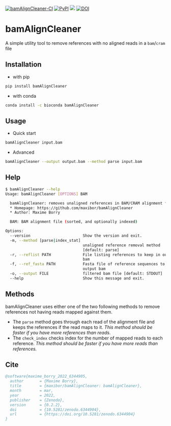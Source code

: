 [![bamAlignCleaner-CI](https://github.com/maxibor/bamAlignCleaner/actions/workflows/ci.yml/badge.svg)](https://github.com/maxibor/bamAlignCleaner/actions/workflows/ci.yml) [![PyPI](https://img.shields.io/pypi/v/bamAlignCleaner?color=green&label=Install%20with%20pip)](https://pypi.org/project/bamAlignCleaner/) [![](https://img.shields.io/badge/install%20with-bioconda-brightgreen.svg?style=flat)](https://anaconda.org/bioconda/bamAlignCleaner) [![DOI](https://zenodo.org/badge/DOI/10.5281/zenodo.6344904.svg)](https://doi.org/10.5281/zenodo.6344904)



# bamAlignCleaner

A simple utility tool to remove references with no aligned reads in a `bam`/`cram` file

## Installation

* with pip 

```bash
pip install bamAlignCleaner 
```

* with conda

```bash
conda install -c bioconda bamAlignCleaner
```

## Usage

* Quick start

```bash
bamAlignCleaner input.bam
```

* Advanced

```bash
bamAlignCleaner --output output.bam --method parse input.bam
```

## Help

```bash
$ bamAlignCleaner --help
Usage: bamAlignCleaner [OPTIONS] BAM

  bamAlignCleaner: removes unaligned references in BAM/CRAM alignment files
  * Homepage: https://github.com/maxibor/bamAlignCleaner
  * Author: Maxime Borry

  BAM: BAM alignment file (sorted, and optionally indexed)

Options:
  --version                       Show the version and exit.
  -m, --method [parse|index_stat]
                                  unaligned reference removal method
                                  [default: parse]
  -r, --reflist PATH              File listing references to keep in output
                                  bam
  -f, --ref_fasta PATH            Fasta file of reference sequences to keep in
                                  output bam
  -o, --output FILE               filtered bam file [default: STDOUT]
  --help                          Show this message and exit.
```

## Methods

bamAlignCleaner uses either one of the two following methods to remove references not having reads mapped against them.

* The `parse` method goes through each read of the alignment file and keeps the references if the read maps to it. *This method should be faster if you have more references than reads.*
* The `check_index` checks index for the number of mapped reads to each reference. *This method should be faster if you have more reads than references.*

## Cite

```bibtex
@software{maxime_borry_2022_6344905,
  author       = {Maxime Borry},
  title        = {maxibor/bamAlignCleaner: bamAlignCleaner},
  month        = mar,
  year         = 2022,
  publisher    = {Zenodo},
  version      = {0.2.2},
  doi          = {10.5281/zenodo.6344904},
  url          = {https://doi.org/10.5281/zenodo.6344904}
}
```